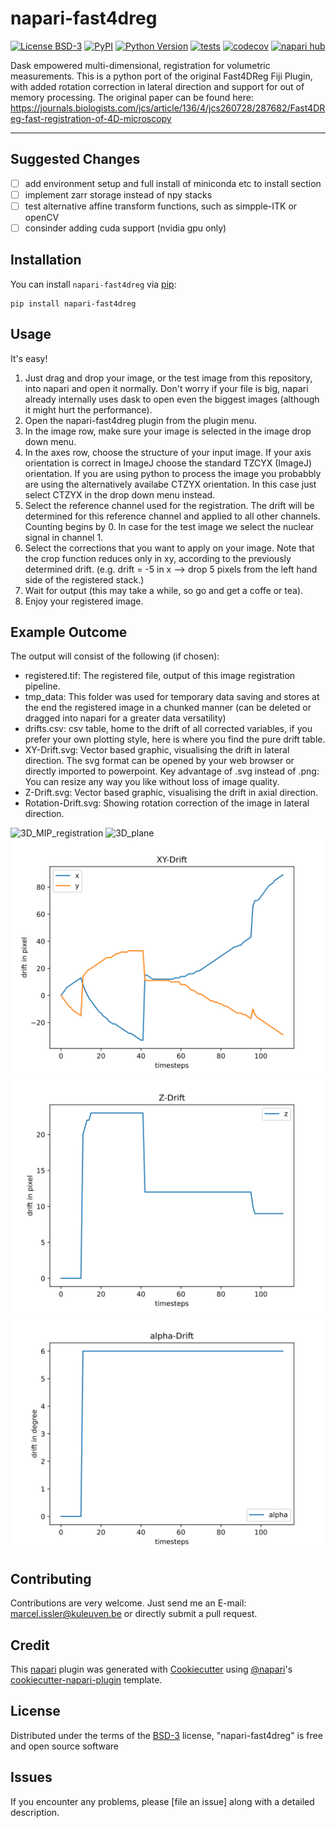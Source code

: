 # napari-fast4dreg

[![License BSD-3](https://img.shields.io/pypi/l/napari-fast4dreg.svg?color=green)](https://github.com/Macl-I/napari-fast4dreg/raw/main/LICENSE)
[![PyPI](https://img.shields.io/pypi/v/napari-fast4dreg.svg?color=green)](https://pypi.org/project/napari-fast4dreg)
[![Python Version](https://img.shields.io/pypi/pyversions/napari-fast4dreg.svg?color=green)](https://python.org)
[![tests](https://github.com/Macl-I/napari-fast4dreg/workflows/tests/badge.svg)](https://github.com/Macl-I/napari-fast4dreg/actions)
[![codecov](https://codecov.io/gh/Macl-I/napari-fast4dreg/branch/main/graph/badge.svg)](https://codecov.io/gh/Macl-I/napari-fast4dreg)
[![napari hub](https://img.shields.io/endpoint?url=https://api.napari-hub.org/shields/napari-fast4dreg)](https://napari-hub.org/plugins/napari-fast4dreg)

Dask empowered multi-dimensional, registration for volumetric measurements.
This is a python port of the original Fast4DReg Fiji Plugin, with added rotation correction in lateral direction and support for out of memory processing.
The original paper can be found here:
https://journals.biologists.com/jcs/article/136/4/jcs260728/287682/Fast4DReg-fast-registration-of-4D-microscopy

----------------------------------


<!--
Don't miss the full getting started guide to set up your new package:
https://github.com/napari/cookiecutter-napari-plugin#getting-started

and review the napari docs for plugin developers:
https://napari.org/stable/plugins/index.html
-->
## Suggested Changes
- [ ] add environment setup and full install of miniconda etc to install section
- [ ] implement zarr storage instead of npy stacks
- [ ] test alternative affine transform functions, such as simpple-ITK or openCV
- [ ] consinder adding cuda support (nvidia gpu only)
## Installation

You can install `napari-fast4dreg` via [pip]:

    pip install napari-fast4dreg

## Usage 

It's easy! 
1) Just drag and drop your image, or the test image from this repository, into napari and open it normally. 
Don't worry if your file is big, napari already internally uses dask to open even the biggest images (although it might hurt the performance).
2) Open the napari-fast4dreg plugin from the plugin menu.
3) In the image row, make sure your image is selected in the image drop down menu.
4) In the axes row, choose the structure of your input image. If your axis orientation is correct in ImageJ choose the standard TZCYX (ImageJ) orientation. If you are using python to process the image you probabbly are using the alternatively availabe CTZYX orientation. In this case just select CTZYX in the drop down menu instead.
5) Select the reference channel used for the registration. The drift will be determined for this reference channel and applied to all other channels. Counting begins by 0. In case for the test image we select the nuclear signal in channel 1.
6) Select the corrections that you want to apply on your image. Note that the crop function reduces only in xy, according to the previously determined drift. (e.g. drift = -5 in x --> drop 5 pixels from the left hand side of the registered stack.)
7) Wait for output (this may take a while, so go and get a coffe or tea).
8) Enjoy your registered image.


## Example Outcome
The output will consist of the following (if chosen): 
- registered.tif: The registered file, output of this image registration pipeline.
- tmp_data: This folder was used for temporary data saving and stores at the end the registered image in a chunked manner (can be deleted or dragged into napari for a greater data versatility)
- drifts.csv: csv table, home to the drift of all corrected variables, if you prefer your own plotting style, here is where you find the pure drift table.
- XY-Drift.svg: Vector based graphic, visualising the drift in lateral direction. The svg format can be opened by your web browser or directly imported to powerpoint. Key advantage of .svg instead of .png: You can resize any way you like without loss of image quality.
- Z-Drift.svg: Vector based graphic, visualising the drift in axial direction.
- Rotation-Drift.svg: Showing rotation correction of the image in lateral direction.
  
![3D_MIP_registration](./media/3D_registration.gif)
![3D_plane](./media/3D_plane_registration.gif)
![XY-Drift](./media/XY-Drift.svg)
![Z-Drift](./media/Z-Drift.svg)
![Rotation-Drift](./media/Rotation-Drift.svg)

## Contributing

Contributions are very welcome. Just send me an E-mail: marcel.issler@kuleuven.be or directly submit a pull request.

## Credit 
This [napari] plugin was generated with [Cookiecutter] using [@napari]'s [cookiecutter-napari-plugin] template.

## License

Distributed under the terms of the [BSD-3] license,
"napari-fast4dreg" is free and open source software

## Issues

If you encounter any problems, please [file an issue] along with a detailed description.

[napari]: https://github.com/napari/napari
[Cookiecutter]: https://github.com/audreyr/cookiecutter
[@napari]: https://github.com/napari
[MIT]: http://opensource.org/licenses/MIT
[BSD-3]: http://opensource.org/licenses/BSD-3-Clause
[GNU GPL v3.0]: http://www.gnu.org/licenses/gpl-3.0.txt
[GNU LGPL v3.0]: http://www.gnu.org/licenses/lgpl-3.0.txt
[Apache Software License 2.0]: http://www.apache.org/licenses/LICENSE-2.0
[Mozilla Public License 2.0]: https://www.mozilla.org/media/MPL/2.0/index.txt
[cookiecutter-napari-plugin]: https://github.com/napari/cookiecutter-napari-plugin

[napari]: https://github.com/napari/napari
[tox]: https://tox.readthedocs.io/en/latest/
[pip]: https://pypi.org/project/pip/
[PyPI]: https://pypi.org/
